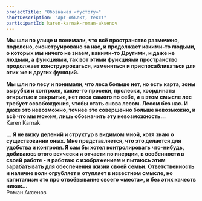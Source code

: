 ```yaml
---
projectTitle: "Обозначая «пустоту»"
shortDescription: "Арт-объект, текст"
participantId: karen-karnak-roman-aksenov
---
```


__Мы шли по улице и понимали, что всё пространство размечено, поделено, сконструировано за нас, и продолжает какими-то людьми, о которых мы ничего не знаем, какими-то Другими, и даже не людьми, а функциями, так вот этими функциями пространство продолжает конструироваться, изменяться и приспосабливаться для этих же и других функций.__

__Мы шли по лесу и понимали, что леса больше нет, но есть карта, зоны вырубки и контроля, какие-то просеки, пролески, координаты открытые и закрытые, нет леса самого по себе, и в этом смысле лес требует освобождения, чтобы стать снова лесом. Лесом без нас. И даже это невозможно, точнее это совершенно больше невозможно, и всё что мы можем, лишь обозначить эту невозможность…__  
Karen Karnak

__...
Я не вижу делений и структур в видимом мной, хотя знаю о существовании оных. Мне представляется, что это делается для удобства и контроля. Я сам бы хотел контролировать что-нибудь, добиваюсь этого всячески и отчасти по инерции, в особенности в своей работе - я работаю с изображением и пытаюсь этим зарабатывать для обеспечения жизни своей семьи. Ответственность и наличие воли огрубляет и отупляет в известном смысле, но капитализм это про отвоёвывание своего «места», и без этих качеств никак...__  
Роман Аксенов
